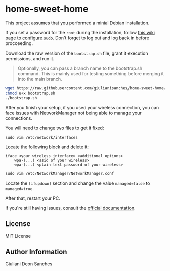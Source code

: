 # home-sweet-home

This project assumes that you performed a minial Debian installation.

If you set a password for the `root` during the installation, follow [this wiki page to configure `sudo`](https://wiki.debian.org/sudo/). Don't forget to log out and log back in before procceeding.

Download the raw version of the `bootstrap.sh` file, grant   it execution permissions, and run it.

> Optionally, you can pass a branch name to the bootstrap.sh command.
> This is mainly used for testing something before merging it into the main branch.

```bash
wget https://raw.githubusercontent.com/giulianisanches/home-sweet-home/main/bootstrap.sh
chmod u+x bootstrap.sh
./bootstrap.sh
```

After you finish your setup, if you used your wireless connection, you can face issues with NetworkManager not being able to manage your connections.

You will need to change two files to get it fixed:

`sudo vim /etc/network/interfaces`

Locate the following block and delete it:

```shell
iface <your wireless interface> <additional options>
    wpa-(...) <ssid of your wireless>
    wpa-(...) <plain text password of your wireless>
```

`sudo vim /etc/NetworkManager/NetworkManager.conf`

Locate the `[ifupdown]` section and change the value `managed=false` to `managed=true`.

After that, restart your PC.

If you're still having issues, consult the [official documentation](https://wiki.debian.org/WiFi).

## License

MIT License

## Author Information

Giuliani Deon Sanches
